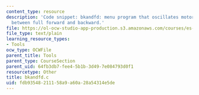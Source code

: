 ```yaml
---
content_type: resource
description: 'Code snippet: bkandfd: menu program that oscillates motor 3 smoothly
  between full forward and backward.'
file: https://ol-ocw-studio-app-production.s3.amazonaws.com/courses/es-293-lego-robotics-spring-2007/fdb93548211158a9a60a28a54314e5de_bkandfd.c
file_type: text/plain
learning_resource_types:
- Tools
ocw_type: OCWFile
parent_title: Tools
parent_type: CourseSection
parent_uid: 64fb3db7-fee4-5b1b-3d49-7e084793d0f1
resourcetype: Other
title: bkandfd.c
uid: fdb93548-2111-58a9-a60a-28a54314e5de
---
```

